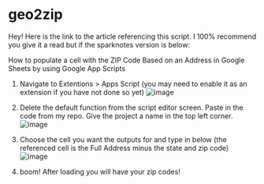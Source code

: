 # geo2zip
Hey! Here is the link to the article referencing this script. I 100% recommend you give it a read but if the sparknotes version is below:

How to populate a cell with the ZIP Code Based on an Address in Google Sheets by using Google App Scripts

1) Navigate to Extentions > Apps Script (you may need to enable it as an extension if you have not done so yet)
![image](https://user-images.githubusercontent.com/57101880/216107863-0d52d453-7cf8-45f0-9151-3a114f92c221.png)

2) Delete the default function from the script editor screen. Paste in the code from my repo. Give the project a name in the top left corner.
![image](https://user-images.githubusercontent.com/57101880/216108245-8b3581ad-5114-4cd1-8eef-4cdd61186e40.png)

3) Choose the cell you want the outputs for and type in below (the referenced cell is the Full Address minus the state and zip code)
![image](https://user-images.githubusercontent.com/57101880/216108662-28c1e234-642b-4acd-ba87-b5becdac36a5.png)

4) boom! After loading you will have your zip codes!

